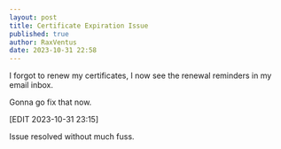 ```yaml
---
layout: post
title: Certificate Expiration Issue
published: true
author: RaxVentus
date: 2023-10-31 22:58
---
```


I forgot to renew my certificates, I now see the renewal reminders in my email inbox. 

Gonna go fix that now.

[EDIT 2023-10-31 23:15]

Issue resolved without much fuss.
